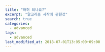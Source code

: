 ```yaml
---
title: "허허 되나요?"
excerpt: "알고리즘 시작에 관한것"
search: true
categories:
  - advanced
tags:
  - advanced
last_modified_at: 2018-07-01T13:05:00+09:00
---
```

